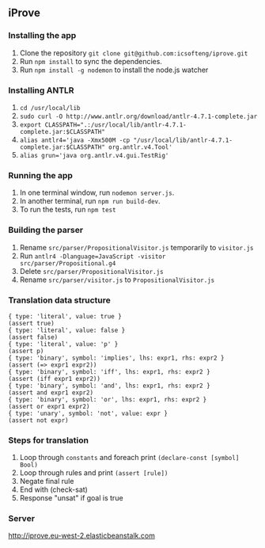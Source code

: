 ## iProve
### Installing the app
1. Clone the repository `git clone git@github.com:icsofteng/iprove.git`
2. Run `npm install` to sync the dependencies.
3. Run `npm install -g nodemon` to install the node.js watcher

### Installing ANTLR
1. `cd /usr/local/lib`
2. `sudo curl -O http://www.antlr.org/download/antlr-4.7.1-complete.jar`
3. `export CLASSPATH=".:/usr/local/lib/antlr-4.7.1-complete.jar:$CLASSPATH"`
4. `alias antlr4='java -Xmx500M -cp "/usr/local/lib/antlr-4.7.1-complete.jar:$CLASSPATH" org.antlr.v4.Tool'`
5. `alias grun='java org.antlr.v4.gui.TestRig'`

### Running the app
1. In one terminal window, run `nodemon server.js`.
2. In another terminal, run `npm run build-dev`.
3. To run the tests, run `npm test`

### Building the parser
1. Rename `src/parser/PropositionalVisitor.js` temporarily to `visitor.js`
2. Run `antlr4 -Dlanguage=JavaScript -visitor src/parser/Propositional.g4`
3. Delete `src/parser/PropositionalVisitor.js`
4. Rename `src/parser/visitor.js` to `PropositionalVisitor.js`

### Translation data structure
```
{ type: 'literal', value: true }                                   (assert true)
{ type: 'literal', value: false }                                  (assert false)
{ type: 'literal', value: 'p' }                                    (assert p)
{ type: 'binary', symbol: 'implies', lhs: expr1, rhs: expr2 }      (assert (=> expr1 expr2))
{ type: 'binary', symbol: 'iff', lhs: expr1, rhs: expr2 }          (assert (iff expr1 expr2))
{ type: 'binary', symbol: 'and', lhs: expr1, rhs: expr2 }          (assert and expr1 expr2)
{ type: 'binary', symbol: 'or', lhs: expr1, rhs: expr2 }           (assert or expr1 expr2)
{ type: 'unary', symbol: 'not', value: expr }                      (assert not expr)
```

### Steps for translation
1. Loop through `constants` and foreach print `(declare-const [symbol] Bool)`
2. Loop through rules and print `(assert [rule])`
3. Negate final rule
4. End with (check-sat)
5. Response "unsat" if goal is true

### Server
http://iprove.eu-west-2.elasticbeanstalk.com
